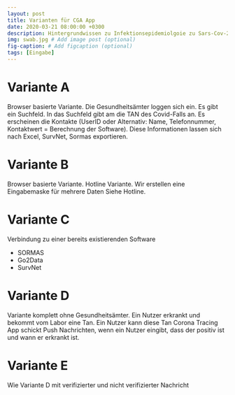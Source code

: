```yaml
---
layout: post
title: Varianten für CGA App
date: 2020-03-21 08:00:00 +0300
description: Hintergrundwissen zu Infektionsepidemiolgoie zu Sars-Cov-2 # Add post description (optional)
img: swab.jpg # Add image post (optional)
fig-caption: # Add figcaption (optional)
tags: [Eingabe]
---
```

# Variante A
Browser basierte Variante. Die Gesundheitsämter loggen sich ein. Es gibt ein Suchfeld. In das Suchfeld gibt am die TAN des Covid-Falls an. Es erscheinen die Kontakte (UserID oder Alternativ: Name, Telefonnummer, Kontaktwert = Berechnung der Software). Diese Informationen lassen sich nach Excel, SurvNet, Sormas exportieren.

# Variante B
Browser basierte Variante. Hotline Variante. Wir erstellen eine Eingabemaske für mehrere Daten Siehe Hotline.

# Variante C
Verbindung zu einer bereits existierenden Software
* SORMAS 
* Go2Data
* SurvNet

# Variante D
Variante komplett ohne Gesundheitsämter. Ein Nutzer erkrankt und bekommt vom Labor eine Tan. Ein Nutzer kann diese Tan Corona Tracing App schickt Push Nachrichten, wenn ein Nutzer eingibt, dass der positiv ist und wann er erkrankt ist.

# Variante E
Wie Variante D mit verifizierter und nicht verifizierter Nachricht